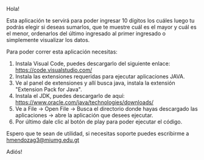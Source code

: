 Hola!

Esta aplicación te servirá para poder ingresar 10 dígitos los cuáles luego tu podrás elegir si deseas sumarlos, que te muestre cuál es el mayor y cuál es el menor, 
ordenarlos del último ingresado al primer ingresado o simplemente visualizar los datos.

Para poder correr esta aplicación necesitas:

1. Instala Visual Code, puedes descargarlo del siguiente enlace: https://code.visualstudio.com/
2. Instala las extensiones requeridas para ejecutar aplicaciones JAVA.
3. Ve al panel de extensiones y allí busca java, instala la extensión "Extension Pack for Java".
4. Instala el JDK, puedes descargarlo de aquí: https://www.oracle.com/java/technologies/downloads/
5. Ve a File → Open File → Busca el directorio donde hayas descargado las aplicaciones → abre la aplicación que desees ejecutar.
6. Por último dale clic al botón de play para poder ejecutar el código.

Espero que te sean de utilidad, si necesitas soporte puedes escribirme a hmendozag3@miumg.edu.gt

Adiós!



